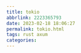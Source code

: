 ```yaml
---
title: tokio
abbrlink: 2223365793
date: 2023-02-18 18:06:27
permalink: tokio.html
tags: rust axum
categories:
---
```



<!-- more -->
